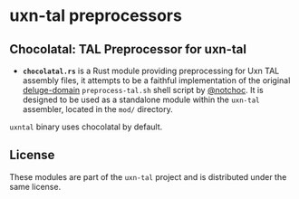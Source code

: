 # uxn-tal preprocessors


## Chocolatal: TAL Preprocessor for uxn-tal

- **`chocolatal.rs`** is a Rust module providing preprocessing for Uxn TAL assembly files, it attempts to be a faithful implementation of the original [deluge-domain](https://codeberg.org/davehorner/deluge-domain) `preprocess-tal.sh` shell script by [@notchoc](https://codeberg.org/notchoc). It is designed to be used as a standalone module within the `uxn-tal` assembler, located in the `mod/` directory.

`uxntal` binary uses chocolatal by default.

## License

These modules are part of the `uxn-tal` project and is distributed under the same license.
